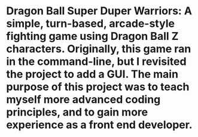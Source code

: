 # Dragon Ball Super Duper Warriors: A simple, turn-based, arcade-style fighting game using Dragon Ball Z characters. Originally, this game ran in the command-line, but I revisited the project to add a GUI. The main purpose of this project was to teach myself more advanced coding principles, and to gain more experience as a front end developer.